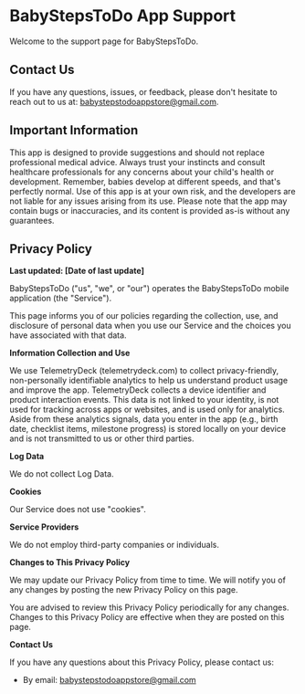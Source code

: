 # BabyStepsToDo App Support

Welcome to the support page for BabyStepsToDo.

## Contact Us

If you have any questions, issues, or feedback, please don't hesitate to reach out to us at: [babystepstodoappstore@gmail.com](mailto:babystepstodoappstore@gmail.com).

## Important Information

This app is designed to provide suggestions and should not replace professional medical advice. Always trust your instincts and consult healthcare professionals for any concerns about your child's health or development. Remember, babies develop at different speeds, and that's perfectly normal. Use of this app is at your own risk, and the developers are not liable for any issues arising from its use. Please note that the app may contain bugs or inaccuracies, and its content is provided as-is without any guarantees.

## Privacy Policy

**Last updated: [Date of last update]**

BabyStepsToDo ("us", "we", or "our") operates the BabyStepsToDo mobile application (the "Service").

This page informs you of our policies regarding the collection, use, and disclosure of personal data when you use our Service and the choices you have associated with that data.

**Information Collection and Use**

We use TelemetryDeck (telemetrydeck.com) to collect privacy-friendly, non-personally identifiable analytics to help us understand product usage and improve the app. TelemetryDeck collects a device identifier and product interaction events. This data is not linked to your identity, is not used for tracking across apps or websites, and is used only for analytics. Aside from these analytics signals, data you enter in the app (e.g., birth date, checklist items, milestone progress) is stored locally on your device and is not transmitted to us or other third parties.

**Log Data**

We do not collect Log Data.

**Cookies**

Our Service does not use "cookies".

**Service Providers**

We do not employ third-party companies or individuals.

**Changes to This Privacy Policy**

We may update our Privacy Policy from time to time. We will notify you of any changes by posting the new Privacy Policy on this page.

You are advised to review this Privacy Policy periodically for any changes. Changes to this Privacy Policy are effective when they are posted on this page.

**Contact Us**

If you have any questions about this Privacy Policy, please contact us:

*   By email: [babystepstodoappstore@gmail.com](mailto:babystepstodoappstore@gmail.com)
